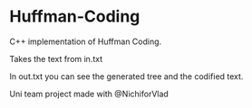# Huffman-Coding

C++ implementation of Huffman Coding.

Takes the text from in.txt

In out.txt you can see the generated tree and the codified text.

Uni team project made with @NichiforVlad
